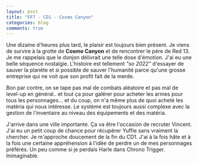 ```yaml
---
layout: post
title: "FF7 - CD1 - Cosmo Canyon"
categories: blog
comments: true
---
```


Une dizaine d'heures plus tard, le plaisir est toujours bien présent. Je viens de survire à la grotte de **Cosmo Canyon** et de rencontrer le père de Red 13. Je me rappelais que le donjon délivrait une telle dose d'émotion. J'ai eu une belle séquence nostalgie. L'histoire est tellement *"so 2022"* d'essayer de sauver la planète et si possible de sauver l'humanité parce qu'une grosse entreprise qui ne voit que son profit fait de la merde.

Bon par contre, on se tape pas mal de combats aléatoire et pas mal de level-up en général.. et tout ça pour galérer pour acheter les armes pour tous les personnages... et du coup, on n'a même plus de quoi acheté les matéria qui nous intéresse. Le système est toujours aussi complexe avec la gestion de l'inventaire au niveau des équipements et des matéria. 

J'arrive dans une ville importante. Ça va être l'occasion de recruter Vincent. J'ai eu un petit coup de chance pour récupérer Yuffie sans vraiment la chercher. Je m'approche doucement de la fin du CD1. J'ai à la fois hâte et à la fois une certaine appréhension à l'idée de perdre un de mes personnages préférés. Un peu comme si je perdais Harle dans Chrono Trigger. Inimaginable.

